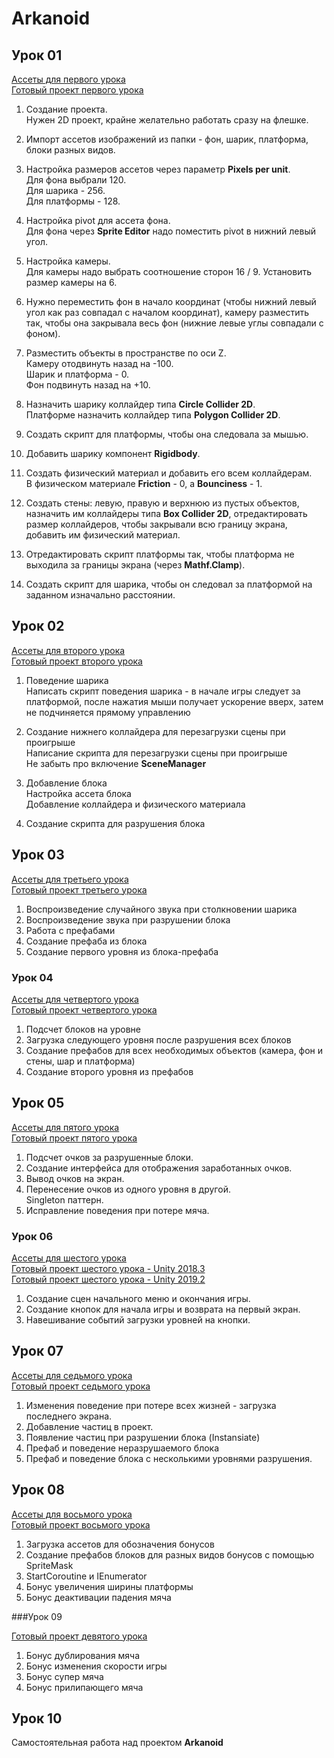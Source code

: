 # Arkanoid

## Урок 01

[Ассеты для первого урока](https://drive.google.com/open?id=1RutbCKuZoJ7GvpjKGVUZcl4bRQFdkCiH)  
[Готовый проект первого урока](https://drive.google.com/open?id=1yxAPA8qwG-PNlEk1EpV2Rb0WOV_YUi1l)

1. Создание проекта.  
   Нужен 2D проект, крайне желательно работать сразу на флешке.

2. Импорт ассетов изображений из папки - фон, шарик, платформа, блоки разных видов.

3. Настройка размеров ассетов через параметр __Pixels per unit__.  
   Для фона выбрали 120.  
   Для шарика - 256.  
   Для платформы - 128.  

4. Настройка pivot для ассета фона.  
   Для фона через __Sprite Editor__ надо поместить pivot в нижний левый угол.

5. Настройка камеры.  
   Для камеры надо выбрать соотношение сторон 16 / 9.
   Установить размер камеры на 6.

6. Нужно переместить фон в начало координат (чтобы нижний левый угол как раз совпадал с началом координат), камеру разместить так, чтобы она закрывала весь фон (нижние левые углы совпадали с фоном).

7. Разместить объекты в пространстве по оси Z.  
   Камеру отодвинуть назад на -100.  
   Шарик и платформа - 0.  
   Фон подвинуть назад на +10.  

8. Назначить шарику коллайдер типа __Circle Collider 2D__.  
   Платформе назначить коллайдер типа __Polygon Collider 2D__.

9. Создать скрипт для платформы, чтобы она следовала за мышью.

10. Добавить шарику компонент __Rigidbody__.

11. Создать физический материал и добавить его всем коллайдерам.  
    В физическом материале __Friction__ - 0, а __Bounciness__ - 1.

12. Создать стены: левую, правую и верхнюю из пустых объектов, назначить им коллайдеры типа __Box Collider 2D__, отредактировать размер коллайдеров, чтобы закрывали всю границу экрана, добавить им физический материал.

13. Отредактировать скрипт платформы так, чтобы платформа не выходила за границы экрана (через __Mathf.Clamp__).

14. Создать скрипт для шарика, чтобы он следовал за платформой на заданном изначально расстоянии.


## Урок 02

[Ассеты для второго урока](https://drive.google.com/open?id=1yN7JlBp5GGdfvQF4x6VkKaMmn7BSTw9d)  
[Готовый проект второго урока](https://drive.google.com/open?id=1JY3jQKtsm2zU4vInaJE4XMGXbPJL4yl0)  

1. Поведение шарика  
   Написать скрипт поведения шарика - в начале игры следует за платформой, после нажатия мыши получает ускорение вверх, затем не подчиняется прямому управлению

2. Создание нижнего коллайдера для перезагрузки сцены при проигрыше  
   Написание скрипта для перезагрузки сцены при проигрыше  
   Не забыть про включение __SceneManager__

3. Добавление блока  
   Настройка ассета блока  
   Добавление коллайдера и физического материала

4. Создание скрипта для разрушения блока


## Урок 03

[Ассеты для третьего урока](https://drive.google.com/open?id=1qVtyxj8X7Y_iDraPrtBsGrQY02k3fD1K)  
[Готовый проект третьего урока](https://drive.google.com/open?id=1Z2U9pGru2KJNrNXidPXpCfyq0mMLGzGf)  

1. Воспроизведение случайного звука при столкновении шарика
2. Воспроизведение звука при разрушении блока
3. Работа с префабами
4. Создание префаба из блока
5. Создание первого уровня из блока-префаба


### Урок 04

[Ассеты для четвертого урока](https://drive.google.com/open?id=1li7RsfD7Qu3vAHsbmA-plj8Qn3eVrGwh)  
[Готовый проект четвертого урока](https://drive.google.com/open?id=1r9eqM1Pw6bGwR1RFkrDF555THXONKSYQ)  

1. Подсчет блоков на уровне
2. Загрузка следующего уровня после разрушения всех блоков
3. Создание префабов для всех необходимых объектов (камера, фон и стены, шар и платформа)
4. Создание второго уровня из префабов


## Урок 05

[Ассеты для пятого урока](https://drive.google.com/open?id=1xKZgHq8FbAqdnGVWwhUNZqNRd2bHQehF)  
[Готовый проект пятого урока](https://drive.google.com/open?id=1LixVkGUYl7ekq8fmMVGVZIpOMBkggW6p)  

1. Подсчет очков за разрушенные блоки.
2. Создание интерфейса для отображения заработанных очков.
3. Вывод очков на экран.
4. Перенесение очков из одного уровня в другой.  
   Singleton паттерн.
5. Исправление поведения при потере мяча.


### Урок 06

[Ассеты для шестого урока](https://drive.google.com/open?id=1q9LxvQ4-KpypU5NsDZFvSugpJkBu2omB)  
[Готовый проект шестого урока - Unity 2018.3](https://drive.google.com/open?id=1X6vIbZDfx01rPMqzh2AsU-zT40Y6QWJa)  
[Готовый проект шестого урока - Unity 2019.2](https://drive.google.com/open?id=1vxkSMCMUQh5piI8tIiA1a2qa4Q4rK1hN)  

1. Создание сцен начального меню и окончания игры.
2. Создание кнопок для начала игры и возврата на первый экран.
3. Навешивание событий загрузки уровней на кнопки.


## Урок 07

[Ассеты для седьмого урока](https://drive.google.com/open?id=1GHpnNqf6GTEhQfrwDIztX2DMGyBbQY07)  
[Готовый проект седьмого урока](https://drive.google.com/open?id=1ACygVbgZtkY1jzU6sHqTFLzXotfpAFeU)

1. Изменения поведение при потере всех жизней - загрузка последнего экрана.
2. Добавление частиц в проект.
3. Появление частиц при разрушении блока (Instansiate)
4. Префаб и поведение неразрушаемого блока
5. Префаб и поведение блока с несколькими уровнями разрушения.


## Урок 08

[Ассеты для восьмого урока](https://drive.google.com/open?id=1P7gNRQNtF8GxeJpetZ10uyjF5v1aFnZe)  
[Готовый проект восьмого урока](https://drive.google.com/open?id=1ywvQCTnPmc6YGa9ULL8F-FoV3lvXH2nZ)  

1. Загрузка ассетов для обозначения бонусов
2. Создание префабов блоков для разных видов бонусов с помощью SpriteMask
3. StartCoroutine и IEnumerator
4. Бонус увеличения ширины платформы
5. Бонус деактивации падения мяча


###Урок 09

[Готовый проект девятого урока](https://drive.google.com/open?id=12O3jHqll_2DsF63Ei4cLADu0AnRDGsHE)  

1. Бонус дублирования мяча
2. Бонус изменения скорости игры
3. Бонус супер мяча
4. Бонус прилипающего мяча


## Урок 10

Самостоятельная работа над проектом __Arkanoid__
